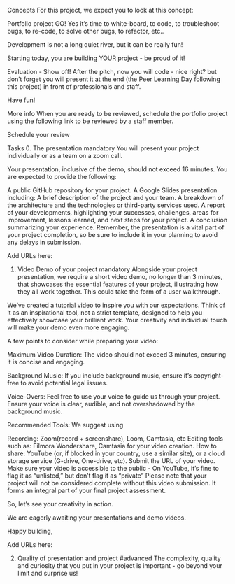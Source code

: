 Concepts
For this project, we expect you to look at this concept:

Portfolio project
GO!
Yes it’s time to white-board, to code, to troubleshoot bugs, to re-code, to solve other bugs, to refactor, etc..

Development is not a long quiet river, but it can be really fun!

Starting today, you are building YOUR project - be proud of it!

Evaluation - Show off!
After the pitch, now you will code - nice right? but don’t forget you will present it at the end (the Peer Learning Day following this project) in front of professionals and staff.

Have fun!

More info
When you are ready to be reviewed, schedule the portfolio project using the following link to be reviewed by a staff member.

Schedule your review

Tasks
0. The presentation
mandatory
You will present your project individually or as a team on a zoom call.

Your presentation, inclusive of the demo, should not exceed 16 minutes. You are expected to provide the following:

A public GitHub repository for your project.
A Google Slides presentation including:
A brief description of the project and your team.
A breakdown of the architecture and the technologies or third-party services used.
A report of your developments, highlighting your successes, challenges, areas for improvement, lessons learned, and next steps for your project.
A conclusion summarizing your experience.
Remember, the presentation is a vital part of your project completion, so be sure to include it in your planning to avoid any delays in submission.

Add URLs here:
 
1. Video Demo of your project
mandatory
Alongside your project presentation, we require a short video demo, no longer than 3 minutes, that showcases the essential features of your project, illustrating how they all work together. This could take the form of a user walkthrough.

We’ve created a tutorial video to inspire you with our expectations. Think of it as an inspirational tool, not a strict template, designed to help you effectively showcase your brilliant work. Your creativity and individual touch will make your demo even more engaging.








A few points to consider while preparing your video:

Maximum Video Duration: The video should not exceed 3 minutes, ensuring it is concise and engaging.

Background Music: If you include background music, ensure it’s copyright-free to avoid potential legal issues.

Voice-Overs: Feel free to use your voice to guide us through your project. Ensure your voice is clear, audible, and not overshadowed by the background music.

Recommended Tools: We suggest using

Recording: Zoom(record + screenshare), Loom, Camtasia, etc
Editing tools such as: Filmora Wondershare, Camtasia for your video creation.
How to share: YouTube (or, if blocked in your country, use a similar site), or a cloud storage service (G-drive, One-drive, etc). Submit the URL of your video. Make sure your video is accessible to the public - On YouTube, it’s fine to flag it as “unlisted,” but don’t flag it as “private”
Please note that your project will not be considered complete without this video submission. It forms an integral part of your final project assessment.

So, let’s see your creativity in action.

We are eagerly awaiting your presentations and demo videos.

Happy building,

Add URLs here:
 
2. Quality of presentation and project
#advanced
The complexity, quality and curiosity that you put in your project is important - go beyond your limit and surprise us!
